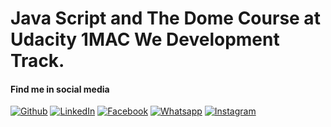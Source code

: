 # Java Script and The Dome Course at Udacity 1MAC We Development Track.






#### Find me in social media
[![Github](https://img.icons8.com/ios-filled/30/000000/github.png "Github")](https://github.com/ahmed-gharib89 "Github")
[![LinkedIn](https://img.icons8.com/ios-glyphs/30/000000/linkedin.png "LinkedIn")](https://www.linkedin.com/in/ahmed-abdel-moniem-gharib/ "LinkedIn")
[![Facebook](https://img.icons8.com/ios-filled/30/000000/facebook-new.png "Facebook")](https://www.facebook.com/just.nimo/)
[![Whatsapp](https://img.icons8.com/ios/30/000000/whatsapp.png "Whatsapp")](https://wa.me/201096995535?text=Hello)
[![Instagram](https://img.icons8.com/ios/30/000000/instagram.png "Instagram")](https://www.instagram.com/ahmed.gharib89/)
